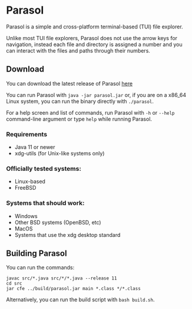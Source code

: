 # Parasol
Parasol is a simple and cross-platform terminal-based (TUI) file explorer.

Unlike most TUI file explorers, Parasol does not use the arrow keys for navigation, instead each file and directory is assigned a number and you can interact with the files and paths through their numbers.


## Download

You can download the latest release of Parasol [here](https://github.com/spacebanana420/parasol/releases)

You can run Parasol with `java -jar parasol.jar` or, if you are on a x86_64 Linux system, you can run the binary directly with `./parasol`.

For a help screen and list of commands, run Parasol with `-h` or `--help` command-line argument or type `help` while running Parasol.

### Requirements
* Java 11 or newer
* xdg-utils (for Unix-like systems only)

### Officially tested systems:
* Linux-based
* FreeBSD

### Systems that should work:
* Windows
* Other BSD systems (OpenBSD, etc)
* MacOS
* Systems that use the xdg desktop standard


## Building Parasol
You can run the commands:

```
javac src/*.java src/*/*.java --release 11
cd src
jar cfe ../build/parasol.jar main *.class */*.class
```

Alternatively, you can run the build script with ```bash build.sh```.
